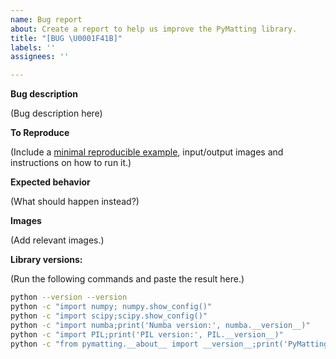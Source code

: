 ```yaml
---
name: Bug report
about: Create a report to help us improve the PyMatting library.
title: "[BUG \U0001F41B]"
labels: ''
assignees: ''

---
```


**Bug description**

(Bug description here)

**To Reproduce**

(Include a [minimal reproducible example](https://stackoverflow.com/help/minimal-reproducible-example), input/output images and instructions on how to run it.)

**Expected behavior**

(What should happen instead?)

**Images**

(Add relevant images.)

**Library versions:**

(Run the following commands and paste the result here.)

```bash
python --version --version
python -c "import numpy; numpy.show_config()"
python -c "import scipy;scipy.show_config()"
python -c "import numba;print('Numba version:', numba.__version__)"
python -c "import PIL;print('PIL version:', PIL.__version__)"
python -c "from pymatting.__about__ import __version__;print('PyMatting version:', __version__)"

```
